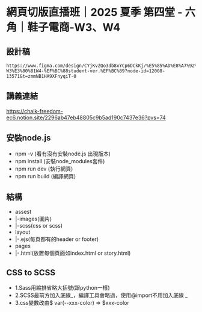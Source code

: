 # 網頁切版直播班｜2025 夏季 第四堂 - 六角｜鞋子電商-W3、W4

## 設計稿 
```
https://www.figma.com/design/CYjKvZQo3db8xYCp6DCkKj/%E5%85%AD%E8%A7%92%EF%BD%9C%E9%9E%8B%E5%AD%90%E9%9B%BB%E5%95%86-W3%E3%80%81W4-%EF%BC%88student-ver.%EF%BC%89?node-id=12008-13571&t=zmmNB1HA9XFnyqiT-0
```

## 講義連結
https://chalk-freedom-ec6.notion.site/2296ab47eb48805c9b5ad190c7437e36?pvs=74


## 安裝node.js
- npm -v (看有沒有安裝node.js 出現版本)
- npm install (安裝node_modules套件) 
- npm run dev (執行網頁)
- npm run build (編譯網頁)

## 結構
- assest
- |-images(圖片)
- |-scss(css or scss)
- layout
- |-.ejs(每頁都有的header or footer)
- pages
- |-.html(放置每個頁面如index.html or story.html)


## CSS to SCSS
- 1.Sass用縮排省略大括號(跟python一樣)
- 2.SCSS最前方加入底線_，編譯工具會略過，使用@import不用加入底線 _
- 3.css變數改由$ var(--xxx-color) => $xxx-color
